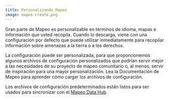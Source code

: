 ```yaml
---
title: Personalizando Mapeo
image: mapeo-create.png
---
```


Gran parte de Mapeo es personalizable en términos de idioma, mapas e información que usted recopila. Cuando lo descarga, viene con una configuración por defecto que puede utilizar inmediatamente para recopilar información sobre amenazas a la tierra o a los derechos.

La configuración puede ser personalizada, para que proporcionemos algunos archivos de configuración personalizados que podrían servir mejor a las necesidades de su proyecto de mapeo comunitario o, al menos, servir de inspiración para una mayor personalización. Lea la <app-button :inline="true" :color="true" localurl=":8086/all/https://docs.mapeo.app/v/espanol/">Documentación de Mapeo</app-button> para aprender cómo cargar los archivos de configuración.

Los archivos de configuración predeterminados están listos para ser usados para sincronizar con el [Mapeo Data Hub](/mapping-and-monitoring#mapeo-data-hub).

<app-button :color="true" localurl=":8087" download="/mapeo/mapeo-workshop-dweb-v1.0.0.mapeosettings" text="Descargar config"></app-button>

<app-button localurl=":8086/all/https://docs.mapeo.app/v/espanol/guia-de-referencia-completa/mapeo-mobile-installation-setup/importing-configurations" text="Lea documentación"></app-button>
